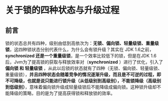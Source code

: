 # 关于锁的四种状态与升级过程

## 前言

锁的状态总共有四种，级别由低到高依次为：**无锁、偏向锁、轻量级锁、重量级锁**，这四种锁状态分别代表什么，为什么会有锁升级？其实在 JDK 1.6之前，**synchronized 还是一个重量级锁**，是一个效率比较低下的锁，但是在JDK 1.6后，Jvm为了提高锁的获取与释放效率对（**synchronized** ）进行了优化，引入了 **偏向锁 和 轻量级锁** ，从此以后锁的状态就有了四种（无锁、偏向锁、轻量级锁、重量级锁），**并且四种状态会随着竞争的情况逐渐升级，而且是不可逆的过程，即不可降级，也就是说只能进行锁升级（从低级别到高级别），不能锁降级（高级别到低级别）**，意味着偏向锁升级成轻量级锁后不能降级成偏向锁。这种锁升级却不能降级的策略，目的是为了提高获得锁和释放锁的效率。